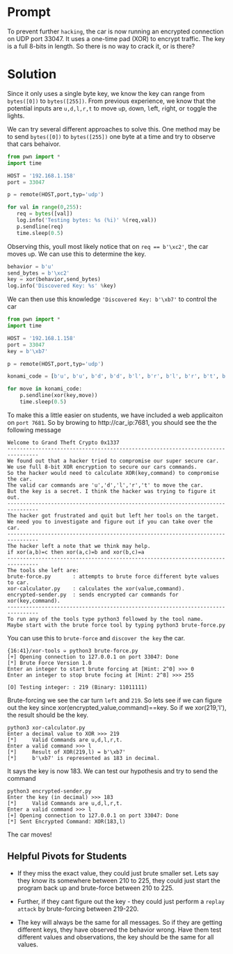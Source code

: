 # Prompt

To prevent further ``hacking``, the car is now running an encrypted connection on UDP port 33047. It uses a one-time pad (XOR) to encrypt traffic. The key is a full 8-bits in length. So there is no way to crack it, or is there?

# Solution

Since it only uses a single byte key, we know the key can range from ``bytes([0])`` to ``bytes([255])``. From previous experience, we know that the potential inputs are ``u,d,l,r,t`` to move ``u``p, ``d``own, ``l``eft, ``r``ight, or ``t``oggle the lights. 

We can try several different approaches to solve this. One method may be to send ``bytes([0])`` to ``bytes([255])`` one byte at a time and try to observe that cars behaivor.


```python
from pwn import *
import time

HOST = '192.168.1.158'
port = 33047

p = remote(HOST,port,typ='udp')

for val in range(0,255):
   req = bytes([val])
   log.info('Testing bytes: %s (%i)' %(req,val))
   p.sendline(req)
   time.sleep(0.5)
```

Observing this, youll most likely notice that on ``req == b'\xc2'``, the car moves ``u``p. We can use this to determine the key.

```python
behavior = b'u'
send_bytes = b'\xc2'
key = xor(behavior,send_bytes)
log.info('Discovered Key: %s' %key)
```

We can then use this knowledge ``'Discovered Key: b'\xb7'`` to control the car

```python
from pwn import *
import time

HOST = '192.168.1.158'
port = 33047
key = b'\xb7'

p = remote(HOST,port,typ='udp')

konami_code = [b'u', b'u', b'd', b'd', b'l', b'r', b'l', b'r', b't', b't']

for move in konami_code:
    p.sendline(xor(key,move))
    time.sleep(0.5)

```

To make this a little easier on students, we have included a web applicaiton on ``port 7681``. So by browing to http://car_ip:7681, you should see the the following message

```
Welcome to Grand Theft Crypto 0x1337
--------------------------------------------------------------------------------
We found out that a hacker tried to compromise our super secure car.
We use full 8-bit XOR encryption to secure our cars commands.
So the hacker would need to calculate XOR(key,command) to compromise the car.
The valid car commands are 'u','d','l','r','t' to move the car.
But the key is a secret. I think the hacker was trying to figure it out.
--------------------------------------------------------------------------------
The hacker got frustrated and quit but left her tools on the target.
We need you to investigate and figure out if you can take over the car.
--------------------------------------------------------------------------------
The hacker left a note that we think may help.
if xor(a,b)=c then xor(a,c)=b and xor(b,c)=a
--------------------------------------------------------------------------------
The tools she left are:
brute-force.py       : attempts to brute force different byte values to car.
xor-calculator.py    : calculates the xor(value,command).
encrypted-sender.py  : sends encrypted car commands for xor(key,command).
--------------------------------------------------------------------------------
To run any of the tools type python3 followed by the tool name.
Maybe start with the brute force tool by typing python3 brute-force.py
```

You can use this to ``brute-force`` and ``discover the key`` the car.

```
{16:41}/xor-tools ➭ python3 brute-force.py 
[+] Opening connection to 127.0.0.1 on port 33047: Done
[*] Brute Force Version 1.0
Enter an integer to start brute forcing at [Hint: 2^0] >>> 0
Enter an integer to stop brute focing at [Hint: 2^8] >>> 255

[O] Testing integer: : 219 (Binary: 11011111)
```

Brute-forcing we see the car turn ``left`` and ``219``. So lets see if we can figure out the key since xor(encrypted_value,command)==key. So if we xor(219,'l'), the result should be the key.

```
python3 xor-calculator.py
Enter a decimal value to XOR >>> 219
[*]     Valid Commands are u,d,l,r,t.
Enter a valid command >>> l
[*]     Result of XOR(219,l) = b'\xb7'
[*]     b'\xb7' is represented as 183 in decimal.
```

It says the key is now 183. We can test our hypothesis and try to send the command

```
python3 encrypted-sender.py 
Enter the key (in decimal) >>> 183
[*]     Valid Commands are u,d,l,r,t.
Enter a valid command >>> l
[+] Opening connection to 127.0.0.1 on port 33047: Done
[*] Sent Encrypted Command: XOR(183,l)
```

The car moves!

## Helpful Pivots for Students

- If they miss the exact value, they could just brute smaller set. Lets say they know its somewhere between 210 to 225, they could just start the program back up and brute-force between 210 to 225.

- Further, if they cant figure out the key - they could just perform a ``replay attack`` by brute-forcing between 219-220. 

- The key will always be the same for all messages. So if they are getting different keys, they have observed the behavior wrong. Have them test different values and observations, the key should be the same for all values.
